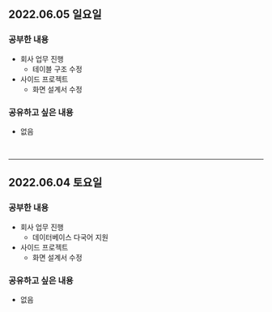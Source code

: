 ## 2022.06.05 일요일
### 공부한 내용
- 회사 업무 진행
    + 테이블 구조 수정
- 사이드 프로젝트
    + 화면 설계서 수정
### 공유하고 싶은 내용
- 없음
<br>

---

## 2022.06.04 토요일
### 공부한 내용
- 회사 업무 진행
    + 데이터베이스 다국어 지원
- 사이드 프로젝트
    + 화면 설계서 수정
### 공유하고 싶은 내용
- 없음